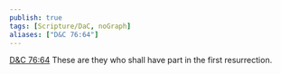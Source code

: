 ```yaml
---
publish: true
tags: [Scripture/DaC, noGraph]
aliases: ["D&C 76:64"]
---
```

[D&C 76:64](https://churchofjesuschrist.org/study/scriptures/dc-testament/dc/76?lang=eng&id=p64#p64) These are they who shall have part in the first resurrection.
